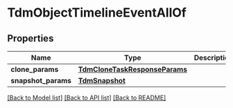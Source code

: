 # TdmObjectTimelineEventAllOf


## Properties
Name | Type | Description | Notes
------------ | ------------- | ------------- | -------------
**clone_params** | [**TdmCloneTaskResponseParams**](TdmCloneTaskResponseParams.md) |  | [optional] 
**snapshot_params** | [**TdmSnapshot**](TdmSnapshot.md) |  | [optional] 

[[Back to Model list]](../README.md#documentation-for-models) [[Back to API list]](../README.md#documentation-for-api-endpoints) [[Back to README]](../README.md)


